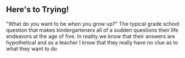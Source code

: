 ## Here's to Trying!


"What do you want to be when you grow up?"  The typical grade school question that makes kindergarteners all of a sudden questions their life endeavors at the age of five.  In reality we know that their answers are hypothetical and as a teacher I know that they really have no clue as to what they want to do
